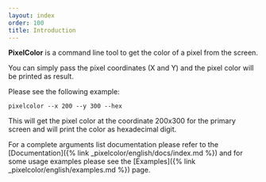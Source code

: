```yaml
---
layout: index
order: 100
title: Introduction
---
```

**PixelColor** is a command line tool to get the color of a pixel from the
screen.

You can simply pass the pixel coordinates (X and Y) and the pixel color will
be printed as result.

Please see the following example:

```shell
pixelcolor --x 200 --y 300 --hex
```

This will get the pixel color at the coordinate 200x300 for the primary screen
and will print the color as hexadecimal digit.

For a complete arguments list documentation please refer to the
[Documentation]({% link _pixelcolor/english/docs/index.md %}) and for some usage
examples please see the
[Examples]({% link _pixelcolor/english/examples.md %}) page.
